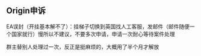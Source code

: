 <h2>Origin申诉</h2>

EA误封（开挂基本解不了）：挂梯子切换到英国找人工客服，发邮件（邮件随便一个国家就行）慢所以不建议，不要多次申请，申请一次耐心等待案件处理



群主替别人处理过一次，反正是挺麻烦的，大概用了半个月才解放

